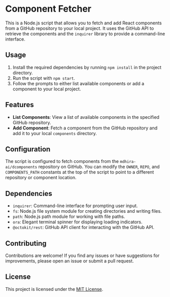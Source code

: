 # Component Fetcher

This is a Node.js script that allows you to fetch and add React components from a GitHub repository to your local project. It uses the GitHub API to retrieve the components and the `inquirer` library to provide a command-line interface.

## Usage

1. Install the required dependencies by running `npm install` in the project directory.
2. Run the script with `npm start`.
3. Follow the prompts to either list available components or add a component to your local project.

## Features

- **List Components**: View a list of available components in the specified GitHub repository.
- **Add Component**: Fetch a component from the GitHub repository and add it to your local `components` directory.

## Configuration

The script is configured to fetch components from the `mdhira-ai/dcomponents` repository on GitHub. You can modify the `OWNER`, `REPO`, and `COMPONENTS_PATH` constants at the top of the script to point to a different repository or component location.

## Dependencies

- `inquirer`: Command-line interface for prompting user input.
- `fs`: Node.js file system module for creating directories and writing files.
- `path`: Node.js path module for working with file paths.
- `ora`: Elegant terminal spinner for displaying loading indicators.
- `@octokit/rest`: GitHub API client for interacting with the GitHub API.

## Contributing

Contributions are welcome! If you find any issues or have suggestions for improvements, please open an issue or submit a pull request.

## License

This project is licensed under the [MIT License](LICENSE).